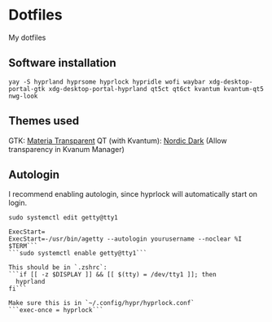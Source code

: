 # Dotfiles
My dotfiles

## Software installation
```yay -S hyprland hyprsome hyprlock hypridle wofi waybar xdg-desktop-portal-gtk xdg-desktop-portal-hyprland qt5ct qt6ct kvantum kvantum-qt5 nwg-look```

## Themes used
GTK: [Materia Transparent](https://github.com/ckissane/materia-theme-transparent)
QT (with Kvantum): [Nordic Dark](https://store.kde.org/p/1326272/) (Allow transparency in Kvanum Manager)

## Autologin
I recommend enabling autologin, since hyprlock will automatically start on login.

```sudo systemctl edit getty@tty1```
```[Service]
ExecStart=
ExecStart=-/usr/bin/agetty --autologin yourusername --noclear %I $TERM```
```sudo systemctl enable getty@tty1```

This should be in `.zshrc`:
```if [[ -z $DISPLAY ]] && [[ $(tty) = /dev/tty1 ]]; then
  hyprland
fi```

Make sure this is in `~/.config/hypr/hyprlock.conf`
```exec-once = hyprlock```
